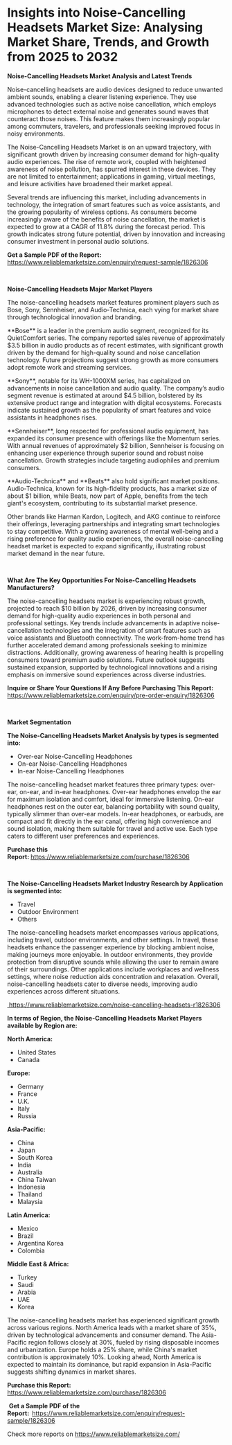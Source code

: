 <p><h1>Insights into Noise-Cancelling Headsets Market Size: Analysing Market Share, Trends, and Growth from 2025 to 2032</h1></p><p><strong>Noise-Cancelling Headsets Market Analysis and Latest Trends</strong></p>
<p><p>Noise-cancelling headsets are audio devices designed to reduce unwanted ambient sounds, enabling a clearer listening experience. They use advanced technologies such as active noise cancellation, which employs microphones to detect external noise and generates sound waves that counteract those noises. This feature makes them increasingly popular among commuters, travelers, and professionals seeking improved focus in noisy environments.</p><p>The Noise-Cancelling Headsets Market is on an upward trajectory, with significant growth driven by increasing consumer demand for high-quality audio experiences. The rise of remote work, coupled with heightened awareness of noise pollution, has spurred interest in these devices. They are not limited to entertainment; applications in gaming, virtual meetings, and leisure activities have broadened their market appeal.</p><p>Several trends are influencing this market, including advancements in technology, the integration of smart features such as voice assistants, and the growing popularity of wireless options. As consumers become increasingly aware of the benefits of noise cancellation, the market is expected to grow at a CAGR of 11.8% during the forecast period. This growth indicates strong future potential, driven by innovation and increasing consumer investment in personal audio solutions.</p></p>
<p><strong>Get a Sample PDF of the Report:&nbsp;</strong> <a href="https://www.reliablemarketsize.com/enquiry/request-sample/1826306?utm_campaign=1998&utm_medium=2&utm_source=Github&utm_content=ia&utm_term=09022025&utm_id=noise-cancelling-headsets">https://www.reliablemarketsize.com/enquiry/request-sample/1826306</a></p>
<p>&nbsp;</p>
<p><strong>Noise-Cancelling Headsets Major Market Players</strong></p>
<p><p>The noise-cancelling headsets market features prominent players such as Bose, Sony, Sennheiser, and Audio-Technica, each vying for market share through technological innovation and branding.</p><p>**Bose** is a leader in the premium audio segment, recognized for its QuietComfort series. The company reported sales revenue of approximately $3.5 billion in audio products as of recent estimates, with significant growth driven by the demand for high-quality sound and noise cancellation technology. Future projections suggest strong growth as more consumers adopt remote work and streaming services.</p><p>**Sony**, notable for its WH-1000XM series, has capitalized on advancements in noise cancellation and audio quality. The company’s audio segment revenue is estimated at around $4.5 billion, bolstered by its extensive product range and integration with digital ecosystems. Forecasts indicate sustained growth as the popularity of smart features and voice assistants in headphones rises.</p><p>**Sennheiser**, long respected for professional audio equipment, has expanded its consumer presence with offerings like the Momentum series. With annual revenues of approximately $2 billion, Sennheiser is focusing on enhancing user experience through superior sound and robust noise cancellation. Growth strategies include targeting audiophiles and premium consumers.</p><p>**Audio-Technica** and **Beats** also hold significant market positions. Audio-Technica, known for its high-fidelity products, has a market size of about $1 billion, while Beats, now part of Apple, benefits from the tech giant's ecosystem, contributing to its substantial market presence.</p><p>Other brands like Harman Kardon, Logitech, and AKG continue to reinforce their offerings, leveraging partnerships and integrating smart technologies to stay competitive. With a growing awareness of mental well-being and a rising preference for quality audio experiences, the overall noise-cancelling headset market is expected to expand significantly, illustrating robust market demand in the near future.</p></p>
<p>&nbsp;</p>
<p><strong>What Are The Key Opportunities For Noise-Cancelling Headsets Manufacturers?</strong></p>
<p><p>The noise-cancelling headsets market is experiencing robust growth, projected to reach $10 billion by 2026, driven by increasing consumer demand for high-quality audio experiences in both personal and professional settings. Key trends include advancements in adaptive noise-cancellation technologies and the integration of smart features such as voice assistants and Bluetooth connectivity. The work-from-home trend has further accelerated demand among professionals seeking to minimize distractions. Additionally, growing awareness of hearing health is propelling consumers toward premium audio solutions. Future outlook suggests sustained expansion, supported by technological innovations and a rising emphasis on immersive sound experiences across diverse industries.</p></p>
<p><strong>Inquire or Share Your Questions If Any Before Purchasing This Report:</strong> <a href="https://www.reliablemarketsize.com/enquiry/pre-order-enquiry/1826306?utm_campaign=1998&utm_medium=2&utm_source=Github&utm_content=ia&utm_term=09022025&utm_id=noise-cancelling-headsets">https://www.reliablemarketsize.com/enquiry/pre-order-enquiry/1826306</a></p>
<p>&nbsp;</p>
<p><strong>Market Segmentation</strong></p>
<p><strong>The Noise-Cancelling Headsets Market Analysis by types is segmented into:</strong></p>
<p><ul><li>Over-ear Noise-Cancelling Headphones</li><li>On-ear Noise-Cancelling Headphones</li><li>In-ear Noise-Cancelling Headphones</li></ul></p>
<p><p>The noise-cancelling headset market features three primary types: over-ear, on-ear, and in-ear headphones. Over-ear headphones envelop the ear for maximum isolation and comfort, ideal for immersive listening. On-ear headphones rest on the outer ear, balancing portability with sound quality, typically slimmer than over-ear models. In-ear headphones, or earbuds, are compact and fit directly in the ear canal, offering high convenience and sound isolation, making them suitable for travel and active use. Each type caters to different user preferences and experiences.</p></p>
<p><strong>Purchase this Report:&nbsp;</strong><a href="https://www.reliablemarketsize.com/purchase/1826306?utm_campaign=1998&utm_medium=2&utm_source=Github&utm_content=ia&utm_term=09022025&utm_id=noise-cancelling-headsets">https://www.reliablemarketsize.com/purchase/1826306</a></p>
<p>&nbsp;</p>
<p><strong>The Noise-Cancelling Headsets Market Industry Research by Application is segmented into:</strong></p>
<p><ul><li>Travel</li><li>Outdoor Environment</li><li>Others</li></ul></p>
<p><p>The noise-cancelling headsets market encompasses various applications, including travel, outdoor environments, and other settings. In travel, these headsets enhance the passenger experience by blocking ambient noise, making journeys more enjoyable. In outdoor environments, they provide protection from disruptive sounds while allowing the user to remain aware of their surroundings. Other applications include workplaces and wellness settings, where noise reduction aids concentration and relaxation. Overall, noise-cancelling headsets cater to diverse needs, improving audio experiences across different situations.</p></p>
<p><a href="https://www.reliablemarketsize.com/noise-cancelling-headsets-r1826306?utm_campaign=1998&utm_medium=2&utm_source=Github&utm_content=ia&utm_term=09022025&utm_id=noise-cancelling-headsets">&nbsp;https://www.reliablemarketsize.com/noise-cancelling-headsets-r1826306</a></p>
<p><strong>In terms of Region, the Noise-Cancelling Headsets Market Players available by Region are:</strong></p>
<p>
    <p> <strong> North America: </strong>
        <ul>
            <li>United States</li>
            <li>Canada</li>
        </ul>
        </p> 
    <p> <strong> Europe: </strong>
        <ul>
            <li>Germany</li>
            <li>France</li>
            <li>U.K.</li>
            <li>Italy</li>
            <li>Russia</li>
        </ul>
        </p> 
    <p> <strong> Asia-Pacific: </strong>
        <ul>
            <li>China</li>
            <li>Japan</li>
            <li>South Korea</li>
            <li>India</li>
            <li>Australia</li>
            <li>China Taiwan</li>
            <li>Indonesia</li>
            <li>Thailand</li>
            <li>Malaysia</li>
        </ul>
        </p> 
    <p> <strong> Latin America: </strong>
        <ul>
            <li>Mexico</li>
            <li>Brazil</li>
            <li>Argentina Korea</li>
            <li>Colombia</li>
        </ul>
        </p> 
    <p> <strong> Middle East & Africa: </strong>
        <ul>
            <li>Turkey</li>
            <li>Saudi</li>
            <li>Arabia</li>
            <li>UAE</li>
            <li>Korea</li>
        </ul>
    </p>
    </p>
<p><p>The noise-cancelling headsets market has experienced significant growth across various regions. North America leads with a market share of 35%, driven by technological advancements and consumer demand. The Asia-Pacific region follows closely at 30%, fueled by rising disposable incomes and urbanization. Europe holds a 25% share, while China's market contribution is approximately 10%. Looking ahead, North America is expected to maintain its dominance, but rapid expansion in Asia-Pacific suggests shifting dynamics in market shares.</p></p>
<p><strong>Purchase this Report: </strong><a href="https://www.reliablemarketsize.com/purchase/1826306?utm_campaign=1998&utm_medium=2&utm_source=Github&utm_content=ia&utm_term=09022025&utm_id=noise-cancelling-headsets">https://www.reliablemarketsize.com/purchase/1826306</a></p>
<p>&nbsp;<strong>Get a Sample PDF of the Report:&nbsp;&nbsp;</strong><a href="https://www.reliablemarketsize.com/enquiry/request-sample/1826306?utm_campaign=1998&utm_medium=2&utm_source=Github&utm_content=ia&utm_term=09022025&utm_id=noise-cancelling-headsets">https://www.reliablemarketsize.com/enquiry/request-sample/1826306</a></p>
<p><strong></strong></p>
<p>Check more reports on <a href="https://www.reliablemarketsize.com/?utm_campaign=1998&utm_medium=2&utm_source=Github&utm_content=ia&utm_term=09022025&utm_id=noise-cancelling-headsets">https://www.reliablemarketsize.com/</a></p>
